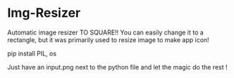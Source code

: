 # Img-Resizer

Automatic image resizer TO SQUARE!! You can easily change it to a rectangle, but it was primarily used to resize image to make app icon!

pip install PIL, os

Just have an input.png next to the python file and let the magic do the rest !
